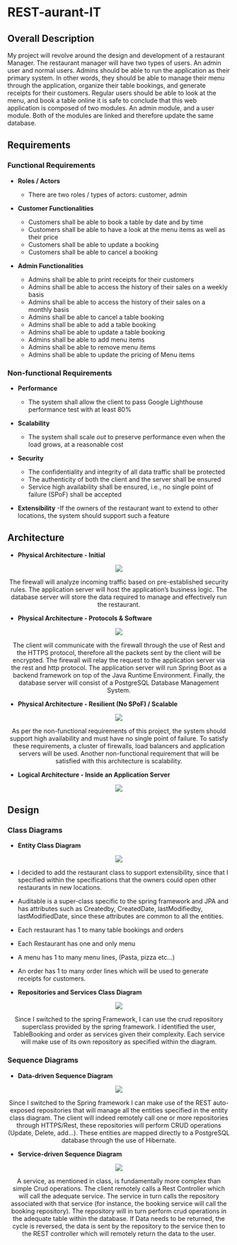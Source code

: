 # REST-aurant-IT
## Overall Description
My project will revolve around the design and development of a restaurant Manager. The restaurant manager will have two types of users. An admin user and normal users. Admins should be able to run the application as their primary system. In other words, they should be able to manage their menu through the application, organize their table bookings, and generate receipts for their customers. Regular users should be able to look at the menu, and book a table online it is safe to conclude that this web application is composed of two modules. An admin module, and a user module. Both of the modules are linked and therefore update the same database.

## Requirements
### Functional Requirements

- **Roles / Actors**
  - There are two roles / types of actors: customer, admin
  
- **Customer Functionalities**
   - Customers shall be able to book a table by date and by time
   - Customers shall be able to have a look at the menu items as well as their price
   - Customers shall be able to update a booking
   - Customers shall be able to cancel a booking
 
- **Admin Functionalities**
  - Admins shall be able to print receipts for their customers
  - Admins shall be able to  access the history of their sales on a weekly basis
  - Admins shall be able to access the history of their sales on a monthly basis
  - Admins shall be able to cancel a table booking
  - Admins shall be able to add a table booking
  - Admins shall be able to update a table booking
  - Admins shall be able to add menu items
  - Admins shall be able to remove menu items
  - Admins shall be able to update the pricing of Menu items
  
### Non-functional Requirements

- **Performance**
  - The system shall allow the client to pass Google Lighthouse performance test with at least 80% 
  
- **Scalability**
  - The system shall scale *out* to preserve performance even when the load grows, at a reasonable cost
  
- **Security**
  - The confidentiality and integrity of all data traffic shall be protected
  - The authenticity of both the client and the server shall be ensured
  - Service high availability shall be ensured, i.e., no single point of failure (SPoF) shall be accepted
  
- **Extensibility**
  -If the owners of the restaurant want to extend to other locations, the system should support such a feature  

## Architecture
- **Physical Architecture - Initial**
<p align="center">
  <img src="src/main/resources/Architecture1.JPG">
</p>
<p align="center">
The firewall will analyze incoming traffic based on pre-established security rules. The application server will host the application’s business logic. The database server will  store the data required to manage and effectively run the restaurant.
  </p>

- **Physical Architecture - Protocols & Software**
<p align="center">
   <img src="src/main/resources/Architecture2.JPG">
</p>
<p align="center">
The client will communicate with the firewall through the use of Rest and the HTTPS protocol, therefore all the packets sent by the client will be encrypted. The firewall will relay the request to the application server via the rest and http protocol.  The application server will run Spring Boot as a backend framework on top of the Java Runtime Environment.  Finally, the database server will consist of a PostgreSQL Database Management System.
  </p>

- **Physical Architecture - Resilient (No SPoF) / Scalable**
<p align="center">
  <img src="src/main/resources/Architecture3.JPG">
</p>
<p align="center">
As per the non-functional requirements of this project, the system should support high availability and must have no single point of failure. To satisfy these requirements, a cluster of firewalls, load balancers and application servers will be used. Another non-functional requirement that will be satisfied with this architecture is scalability. 

  </p>

- **Logical Architecture - Inside an Application Server**
<p align="center">
  <img src="src/main/resources/LogicalArchitecture.JPG">
</p>

## Design
### Class Diagrams
- **Entity Class Diagram**
<p align="center">
  <img src="src/main/resources/ERdiagram.jpg">
</p>

- I decided to add the restaurant class to support extensibility, since that I specified within the specifications that the owners could open other restaurants in new locations.
- Auditable is a super-class specific to the spring framework and JPA and has attributes such as Createdby, CreatedDate, lastModifiedby, lastModifiedDate, since these attributes   are common to all the entities.
- Each restaurant has 1 to many table bookings and orders
- Each Restaurant has one and only menu 
- A menu has 1 to many menu lines, (Pasta, pizza etc…)
- An order has 1 to many order lines which will be used to generate receipts for customers.
 



- **Repositories and Services Class Diagram**
<p align="center">
  <img src="src/main/resources/RepositoryDiagram.jpg">
</p>

<p align="center">
Since I switched to the spring Framework, I can use the crud repository superclass provided by the spring framework. I identified the user, TableBooking and order as services given their complexity. Each service will make use of its own repository as specified within the diagram. 
  </p>

### Sequence Diagrams
- **Data-driven Sequence Diagram**
<p align="center">
  <img src="src/main/resources/SequenceDiagram1.JPG">
</p>
<p align="center">
Since I switched to the Spring framework I can make use of the REST auto-exposed repositories that will manage all the entities specified in the entity class diagram. The client will indeed remotely call one or more repositories through HTTPS/Rest, these repositories will perform CRUD operations (Update, Delete, add…). These entities are mapped directly to a PostgreSQL database through the use of Hibernate.
  </p>

- **Service-driven Sequence Diagram**
<p align="center">
  <img src="src/main/resources/SequenceDiagram2.JPG">
</p>
<p align="center">
A service, as mentioned in class, is fundamentally more complex than simple Crud operations. The client remotely calls a Rest Controller which will call the adequate service. The service in turn calls the repository associated with that service (for instance, the booking service will call the booking repository). The repository will in turn perform crud operations in the adequate table within the database. If Data needs to be returned, the cycle is reversed, the data is sent by the repository to the service then to the REST controller which will remotely return the data to the user.

  </p>


